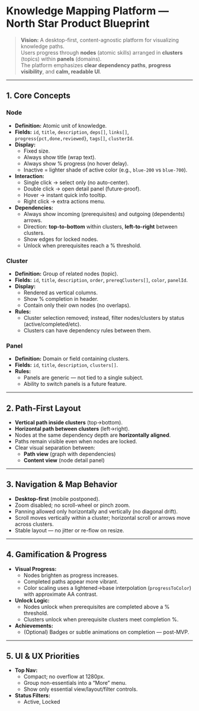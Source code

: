 # Knowledge Mapping Platform — North Star Product Blueprint

> **Vision:** A desktop-first, content-agnostic platform for visualizing knowledge paths.  
> Users progress through **nodes** (atomic skills) arranged in **clusters** (topics) within **panels** (domains).  
> The platform emphasizes **clear dependency paths**, **progress visibility**, and **calm, readable UI**.

---

## 1. Core Concepts

### Node

- **Definition:** Atomic unit of knowledge.
- **Fields:** `id`, `title`, `description`, `deps[]`, `links[]`, `progress{pct,done,reviewed}`, `tags[]`, `clusterId`.
- **Display:**
  - Fixed size.
  - Always show title (wrap text).
  - Always show % progress (no hover delay).
  - Inactive = lighter shade of active color (e.g., `blue-200` vs `blue-700`).
- **Interaction:**
  - Single click → select only (no auto-center).
  - Double click → open detail panel (future-proof).
  - Hover → instant quick info tooltip.
  - Right click → extra actions menu.
- **Dependencies:**
  - Always show incoming (prerequisites) and outgoing (dependents) arrows.
  - Direction: **top-to-bottom** within clusters, **left-to-right** between clusters.
  - Show edges for locked nodes.
  - Unlock when prerequisites reach a % threshold.

### Cluster

- **Definition:** Group of related nodes (topic).
- **Fields:** `id`, `title`, `description`, `order`, `prereqClusters[]`, `color`, `panelId`.
- **Display:**
  - Rendered as vertical columns.
  - Show % completion in header.
  - Contain only their own nodes (no overlaps).
- **Rules:**
  - Cluster selection removed; instead, filter nodes/clusters by status (active/completed/etc).
  - Clusters can have dependency rules between them.

### Panel

- **Definition:** Domain or field containing clusters.
- **Fields:** `id`, `title`, `description`, `clusters[]`.
- **Rules:**
  - Panels are generic — not tied to a single subject.
  - Ability to switch panels is a future feature.

---

## 2. Path-First Layout

- **Vertical path inside clusters** (top→bottom).
- **Horizontal path between clusters** (left→right).
- Nodes at the same dependency depth are **horizontally aligned**.
- Paths remain visible even when nodes are locked.
- Clear visual separation between:
  - **Path view** (graph with dependencies)
  - **Content view** (node detail panel)

---

## 3. Navigation & Map Behavior

- **Desktop-first** (mobile postponed).
- Zoom disabled; no scroll-wheel or pinch zoom.
- Panning allowed only horizontally and vertically (no diagonal drift).
- Scroll moves vertically within a cluster; horizontal scroll or arrows move across clusters.
- Stable layout — no jitter or re-flow on resize.

---

## 4. Gamification & Progress

- **Visual Progress:**
  - Nodes brighten as progress increases.
  - Completed paths appear more vibrant.
  - Color scaling uses a lightened→base interpolation (`progressToColor`) with approximate AA contrast.
- **Unlock Logic:**
  - Nodes unlock when prerequisites are completed above a % threshold.
  - Clusters unlock when prerequisite clusters meet completion %.
- **Achievements:**
  - (Optional) Badges or subtle animations on completion — post-MVP.

---

## 5. UI & UX Priorities

- **Top Nav:**
  - Compact; no overflow at 1280px.
  - Group non-essentials into a “More” menu.
  - Show only essential view/layout/filter controls.
- **Status Filters:**
  - Active, Locked
